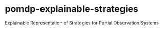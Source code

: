 # pomdp-explainable-strategies
Explainable Representation of Strategies for Partial Observation Systems

